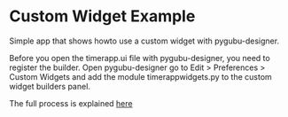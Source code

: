 # Custom Widget Example

Simple app that shows howto use a custom widget with pygubu-designer.

Before you open the timerapp.ui file with pygubu-designer, you need to register 
the builder. Open pygubu-designer go to Edit > Preferences > Custom Widgets
and add the module timerappwidgets.py to the custom widget builders panel.

The full process is explained [here](https://github.com/alejandroautalan/pygubu-designer/wiki/Design-Reuse)